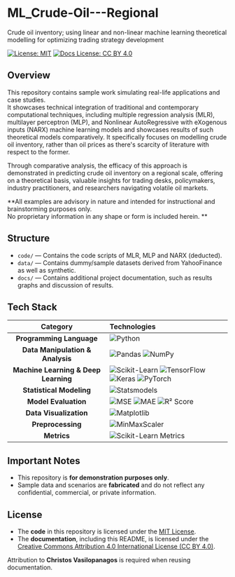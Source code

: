 # ML_Crude-Oil---Regional
Crude oil inventory; using linear and non-linear machine learning theoretical modelling for optimizing trading strategy development


[![License: MIT](https://img.shields.io/badge/License-MIT-yellow.svg)](https://opensource.org/licenses/MIT)
[![Docs License: CC BY 4.0](https://img.shields.io/badge/Docs%20License-CC%20BY%204.0-lightgrey.svg)](https://creativecommons.org/licenses/by/4.0/)

## Overview

This repository contains sample work simulating real-life applications and case studies.  
It showcases technical integration of traditional and contemporary computational techniques, including multiple regression analysis (MLR), multilayer perceptron (MLP), and Nonlinear AutoRegressive with eXogenous inputs (NARX) machine learning models and showcases results of such theoretical models comparatively. It specifically focuses on modelling crude oil inventory, rather than oil prices as there's scarcity of literature with respect to the former.


Through comparative analysis, the efficacy of this approach is demonstrated in predicting crude oil inventory on a regional scale, offering on a theoretical basis, valuable insights for trading desks, policymakers, industry practitioners, and researchers navigating volatile oil markets.

**All examples are advisory in nature and intended for instructional and brainstorming purposes only.  
No proprietary information in any shape or form is included herein.
**
## Structure

- `code/` — Contains the code scripts of MLR, MLP and NARX (deducted).
- `data/` — Contains dummy/sample datasets derived from YahooFinance as well as synthetic.
- `docs/` — Contains additional project documentation, such as results graphs and discussion of results.

## Tech Stack

| Category | Technologies |
| :------: | :----------- |
| **Programming Language** | ![Python](https://img.shields.io/badge/Python-3776AB?style=for-the-badge&logo=python&logoColor=white) |
| **Data Manipulation & Analysis** | ![Pandas](https://img.shields.io/badge/Pandas-150458?style=for-the-badge&logo=pandas&logoColor=white) ![NumPy](https://img.shields.io/badge/NumPy-013243?style=for-the-badge&logo=numpy&logoColor=white) |
| **Machine Learning & Deep Learning** | ![Scikit-Learn](https://img.shields.io/badge/Scikit--Learn-F7931E?style=for-the-badge&logo=scikitlearn&logoColor=white) ![TensorFlow](https://img.shields.io/badge/TensorFlow-FF6F00?style=for-the-badge&logo=tensorflow&logoColor=white) ![Keras](https://img.shields.io/badge/Keras-D00000?style=for-the-badge&logo=keras&logoColor=white) ![PyTorch](https://img.shields.io/badge/PyTorch-EE4C2C?style=for-the-badge&logo=pytorch&logoColor=white) |
| **Statistical Modeling** | ![Statsmodels](https://img.shields.io/badge/Statsmodels-003B6F?style=for-the-badge) |
| **Model Evaluation** | ![MSE](https://img.shields.io/badge/Metric-MSE-blue?style=for-the-badge) ![MAE](https://img.shields.io/badge/Metric-MAE-blue?style=for-the-badge) ![R² Score](https://img.shields.io/badge/Metric-R²%20Score-blue?style=for-the-badge) |
| **Data Visualization** | ![Matplotlib](https://img.shields.io/badge/Matplotlib-008080?style=for-the-badge&logo=matplotlib&logoColor=white) |
| **Preprocessing** | ![MinMaxScaler](https://img.shields.io/badge/Preprocessing-MinMaxScaler-green?style=for-the-badge) |
| **Metrics** | ![Scikit-Learn Metrics](https://img.shields.io/badge/sklearn-Metrics-orange?style=for-the-badge) |


## Important Notes

- This repository is **for demonstration purposes only**.
- Sample data and scenarios are **fabricated** and do not reflect any confidential, commercial, or private information.

## License

- The **code** in this repository is licensed under the [MIT License](LICENSE).
- The **documentation**, including this README, is licensed under the [Creative Commons Attribution 4.0 International License (CC BY 4.0)](LICENSE-DOCS).

Attribution to **Christos Vasilopanagos** is required when reusing documentation.
